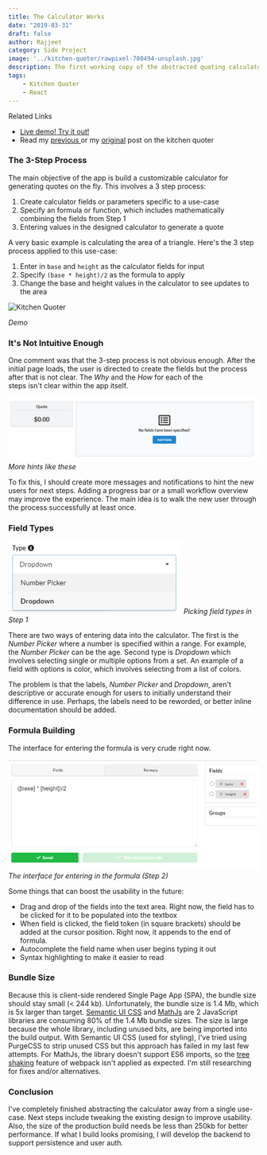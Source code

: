 ```yaml
---
title: The Calculator Works
date: "2019-03-31"
draft: false
author: Rajjeet
category: Side Project
image: '../kitchen-quoter/rawpixel-780494-unsplash.jpg'
description: The first working copy of the abstracted quoting calculator is done, but there are multiple issues that need fixing. In this post I talk about the areas for improvement.    
tags: 
    - Kitchen Quoter 
    - React
---
```


<div class="ui icon message">
    <i class="linkify icon"></i>
    <div class="content">
        <div class="header">Related Links</div>
        <ul class="list">
            <li><a target="_blank" href="https://d3c237k00uyj5k.cloudfront.net/">Live demo! Try it out!</a></li>
            <li>Read my <a target="_blank" href="//ortmesh.com/abstracting-kitchen-quoter">previous </a>or my 
            <a target="_blank" href="//ortmesh.com/kitchen-quoter">original</a> post on the kitchen quoter</li>
        </ul>
    </div>
</div>

### The 3-Step Process
The main objective of the app is build a customizable calculator for generating quotes on the fly.
This involves a 3 step process: 
1. Create calculator fields or parameters specific to a use-case 
2. Specify an formula or function, which includes mathematically combining the fields from Step 1
3. Entering values in the designed calculator to generate a quote

A very basic example is calculating the area of a triangle. Here's the 3 step process applied to this use-case:
1. Enter in `base` and `height` as the calculator fields for input
2. Specify `(base * height)/2` as the formula to apply
3. Change the base and height values in the calculator to see updates to the area
  
<div class="ui container">
    <img class="ui image" src="/gifs/kitchen-quoter-4.gif" alt="Kitchen Quoter" />    
</div>

_Demo_

  
### It's Not Intuitive Enough
One comment was that the 3-step process is not obvious enough. After the initial page loads, the 
user is directed to create the fields but the process after that is not clear. The _Why_ and the _How_ for each of the  
steps isn't clear within the app itself.

![](initial-byoc-page.png)
_More hints like these_

To fix this, I should create more messages and notifications to hint the new users for next steps.
Adding a progress bar or a small workflow overview may improve the experience. The main idea is to walk the 
new user through the process successfully at least once.

### Field Types

![](field-types.png)
_Picking field types in Step 1_

There are two ways of entering data into the calculator. The first is the _Number Picker_ where a number is specified within a range. 
For example, the _Number Picker_ can be the age. Second type is _Dropdown_ which involves selecting single or multiple options from a set.
An example of a field with options is color, which involves selecting from a list of colors. 

The problem is that
the labels, _Number Picker_ and _Dropdown_, aren't descriptive or accurate enough for users to initially understand 
their difference in use.
Perhaps, the labels need to be reworded, or better inline documentation should be added.

### Formula Building
The interface for entering the formula is very crude right now.
  
![](formula-builder.png)
_The interface for entering in the formula (Step 2)_

Some things that can boost the usability in the future:
* Drag and drop of the fields into the text area. Right now, the field has to be clicked for it to be populated into the textbox
* When field is clicked, the field token (in square brackets) should be added at the cursor position. Right now, it appends to the end of formula.
* Autocomplete the field name when user begins typing it out
* Syntax highlighting to make it easier to read

### Bundle Size
Because this is client-side rendered Single Page App (SPA), the bundle size should stay small (< 244 kb). 
Unfortunately, the bundle size is 1.4 Mb, which is 5x larger than target. 
<a href="https://react.semantic-ui.com/" target="_blank">Semantic UI CSS</a> and 
<a href="https://mathjs.org/" target="_blank">MathJs</a> are 2 JavaScript libraries are consuming 80% of the 1.4 Mb
bundle sizes. The size is large because the whole library, including unused bits, are being imported into the build
output. With Semantic UI CSS (used for styling), I've tried using PurgeCSS to strip unused CSS but this approach
has failed in my last few attempts. For MathJs, the library doesn't support ES6 imports, so the 
<a href="https://webpack.js.org/guides/tree-shaking/" target="_blank">tree shaking</a>
feature of webpack isn't applied as expected. I'm still researching for fixes and/or alternatives.

 ### Conclusion
I've completely finished abstracting the calculator away from a single use-case. Next steps 
include tweaking the existing design to improve usability. Also, the size of the production build needs be less than 250kb for 
better performance. If what I build looks promising, I will develop the backend to support persistence and user auth.      

